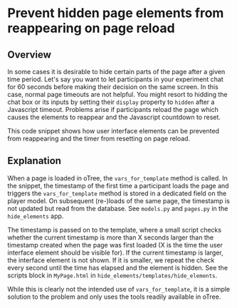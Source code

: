 # Prevent hidden page elements from reappearing on page reload

## Overview
In some cases it is desirable to hide certain parts of the page after a given time period. Let's say you want to let participants in your experiment chat for 60 seconds before making their decision on the same screen. In this case, normal page timeouts are not helpful. You might resort to  hidding the chat box or its inputs by setting their ```display``` property to ``hidden`` after a Javascript timeout. Problems arise if participants reload the page which causes the elements to reappear and the Javascript countdown to reset.

This code snippet shows how user interface elements can be prevented from reappearing and the timer from resetting on page reload.

## Explanation
When a page is loaded in oTree, the ``vars_for_template`` method is called. In the snippet, the timestamp of the first time a participant loads the page and triggers the ``vars_for_template`` method is stored in a dedicated field on the player model. On subsequent (re-)loads of the same page, the timestamp is not updated but read from the database. See ``models.py`` and ``pages.py`` in the ``hide_elements`` app.

The timestamp is passed on to the template, where a small script checks whether the current timestamp is more than X seconds larger than the timestamp created when the page was first loaded (X is the time the user interface element should be visible for). If the current timestamp is larger, the interface element is not shown. If it is smaller, we repeat the check every second until the time has elapsed and the element is hidden. See the scripts block in ``MyPage.html`` in ``hide_elements/templates/hide_elements``.

While this is clearly not the intended use of ``vars_for_template``, it is a simple solution to the problem and only uses the tools readily available in oTree.